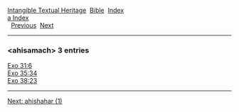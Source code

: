 [Intangible Textual Heritage](../../index)  [Bible](../index) 
[Index](index)   
[a Index](_a_)  
  [Previous](c00352)  [Next](c00354) 

------------------------------------------------------------------------

### &lt;ahisamach&gt; 3 entries

[Exo 31:6](../kjv/exo031.htm#006)  
[Exo 35:34](../kjv/exo035.htm#034)  
[Exo 38:23](../kjv/exo038.htm#023)  

------------------------------------------------------------------------

[Next: ahishahar (1)](c00354)
